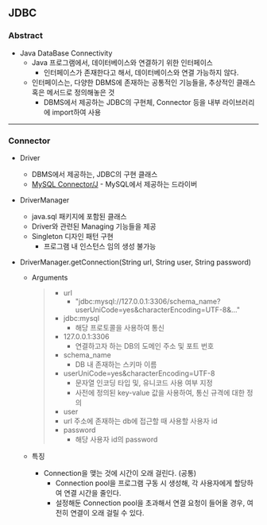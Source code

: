 ## JDBC

### Abstract

- Java DataBase Connectivity
  - Java 프로그램에서, 데이터베이스와 연결하기 위한 인터페이스
    - 인터페이스가 존재한다고 해서, 데이터베이스와 연결 가능하지 않다. 
  - 인터페이스는, 다양한 DBMS에 존재하는 공통적인 기능들을, 추상적인 클래스 혹은 메서드로 정의해놓은 것
    - DBMS에서 제공하는 JDBC의 구현체, Connector 등을 내부 라이브러리에 import하여 사용

---

### Connector

- Driver

  - DBMS에서 제공하는, JDBC의 구현 클래스
  - [MySQL Connector/J](https://dev.mysql.com/downloads/connector/j/) - MySQL에서 제공하는 드라이버

- DriverManager

  - java.sql 패키지에 포함된 클래스
  - Driver와 관련된 Managing 기능들을 제공
  - Singleton 디자인 패턴 구현
    - 프로그램 내 인스턴스 임의 생성 불가능

- DriverManager.getConnection(String url, String user, String password)

  - Arguments

    > - url
    >   - "jdbc:mysql://127.0.0.1:3306/schema_name?userUniCode=yes&characterEncoding=UTF-8&..."
    > - jdbc:mysql
    >   - 해당 프로토콜을 사용하여 통신
    > - 127.0.0.1:3306 
    >   - 연결하고자 하는 DB의 도메인 주소 및 포트 번호
    > - schema_name 
    >   - DB 내 존재하는 스키마 이름
    > - userUniCode=yes&characterEncoding=UTF-8
    >   - 문자열 인코딩 타입 및, 유니코드 사용 여부 지정
    >   - 사전에 정의된 key-value 값을 사용하여, 통신 규격에 대한 정의
    > - user
    > - url 주소에 존재하는 db에 접근할 때 사용할 사용자 id
    > - password
    >   - 해당 사용자 id의 password

  - 특징

    - Connection을 맺는 것에 시간이 오래 걸린다. (공통)
      - Connection pool을 프로그램 구동 시 생성해, 각 사용자에게 할당하여 연결 시간을 줄인다. 
      - 설정해둔 Connection pool을 초과해서 연결 요청이 들어올 경우, 여전히 연결이 오래 걸릴 수 있다. 